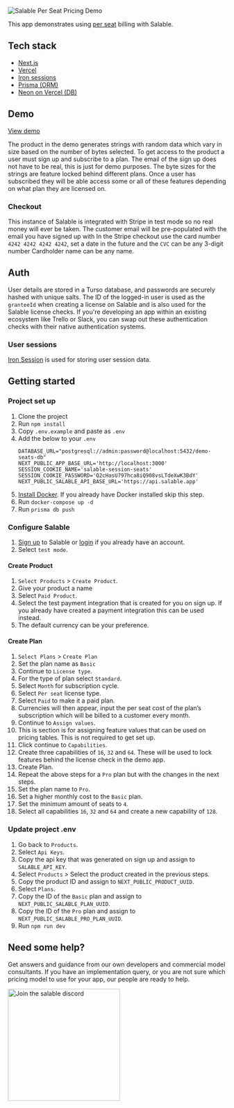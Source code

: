 ![Salable Per Seat Pricing Demo](https://raw.githubusercontent.com/Salable/seats-demo/refs/heads/main/public/per-seat-banner.gif)

This app demonstrates using [per seat](https://www.salable.app/features/per-seat-pricing) billing with Salable.

## Tech stack
- [Next.js](http://Next.js)
- [Vercel](https://vercel.com/docs)
- [Iron sessions](https://github.com/vvo/iron-session)
- [Prisma (ORM)](https://www.prisma.io/)
- [Neon on Vercel (DB)](https://neon.tech/docs/guides/vercel-overview)

## Demo

[View demo](https://seats-demo.vercel.app/)

The product in the demo generates strings with random data which vary in size based on the number of bytes selected. To get access to the product a user must sign up and subscribe to a plan. The email of the sign up does not have to be real, this is just for demo purposes. The byte sizes for the strings are feature locked behind different plans. Once a user has subscribed they will be able access some or all of these features depending on what plan they are licensed on.

### Checkout
This instance of Salable is integrated with Stripe in test mode so no real money will ever be taken.
The customer email will be pre-populated with the email you have signed up with
In the Stripe checkout use the card number `4242 4242 4242 4242`, set a date in the future and the `CVC` can be any 3-digit number
Cardholder name can be any name.


## Auth
User details are stored in a Turso database, and passwords are securely hashed with unique salts. The ID of the logged-in user is used as the `granteeId` when creating a license on Salable and is also used for the Salable license checks. If you're developing an app within an existing ecosystem like Trello or Slack, you can swap out these authentication checks with their native authentication systems.

### User sessions
[Iron Session](https://github.com/vvo/iron-session) is used for storing user session data. 

## Getting started
### Project set up
1. Clone the project
2. Run `npm install`
3. Copy `.env.example` and paste as `.env`
4. Add the below to your `.env`
    ```
    DATABASE_URL="postgresql://admin:password@localhost:5432/demo-seats-db"
    NEXT_PUBLIC_APP_BASE_URL='http://localhost:3000'
    SESSION_COOKIE_NAME='salable-session-seats'
    SESSION_COOKIE_PASSWORD='Q2cHasU797hca8iQ908vsLTdeXwK3BdY'
    NEXT_PUBLIC_SALABLE_API_BASE_URL='https://api.salable.app'
    ```
5. [Install Docker](https://www.docker.com/get-started/). If you already have Docker installed skip this step.
6. Run `docker-compose up -d`
7. Run `prisma db push`

### Configure Salable
1. [Sign up](https://salable.app/login) to Salable or [login](https://salable.app/login) if you already have an account.
2. Select `test mode`.
#### Create Product
1. `Select Products` > `Create Product`.
2. Give your product a name
3. Select `Paid Product`.
4. Select the test payment integration that is created for you on sign up. If you already have created a payment integration this can be used instead.
5. The default currency can be your preference.
#### Create Plan
1. `Select Plans` > `Create Plan`
2. Set the plan name as `Basic`
3. Continue to `License type`.
4. For the type of plan select `Standard`.
5. Select `Month` for subscription cycle.
6. Select `Per seat` license type. 
7. Select `Paid` to make it a paid plan.
8. Currencies will then appear, input the per seat cost of the plan’s subscription which will be billed to a customer every month.
9. Continue to `Assign values`.
10. This is section is for assigning feature values that can be used on pricing tables. This is not required to get set up.
11. Click continue to `Capabilities`.
12. Create three capabilities of `16`, `32` and `64`. These will be used to lock features behind the license check in the demo app.
13. Create Plan.
14. Repeat the above steps for a `Pro` plan but with the changes in the next steps.
15. Set the plan name to `Pro`.
16. Set a higher monthly cost to the `Basic` plan.
17. Set the minimum amount of seats to `4`.
18. Select all capabilities `16`, `32` and `64` and create a new capability of `128`.

### Update project .env
1. Go back to `Products`.
2. Select `Api Keys`.
3. Copy the api key that was generated on sign up and assign to `SALABLE_API_KEY`.
4. Select `Products` > Select the product created in the previous steps.
5. Copy the product ID and assign to `NEXT_PUBLIC_PRODUCT_UUID`.
6. Select `Plans`.
7. Copy the ID of the `Basic` plan and assign to `NEXT_PUBLIC_SALABLE_PLAN_UUID`.
8. Copy the ID of the `Pro` plan and assign to `NEXT_PUBLIC_SALABLE_PRO_PLAN_UUID`.
9. Run `npm run dev`

## Need some help?
Get answers and guidance from our own developers and commercial model consultants. If you have an implementation query, or you are not sure which pricing model to use for your app, our people are ready to help.

<a href="https://discord.com/channels/1064480618546737163/1219751191483781214">
<img alt="Join the salable discord" src="https://raw.githubusercontent.com/Salable/seats-demo/refs/heads/main/public/discord-button.png" width="258" />
</a>